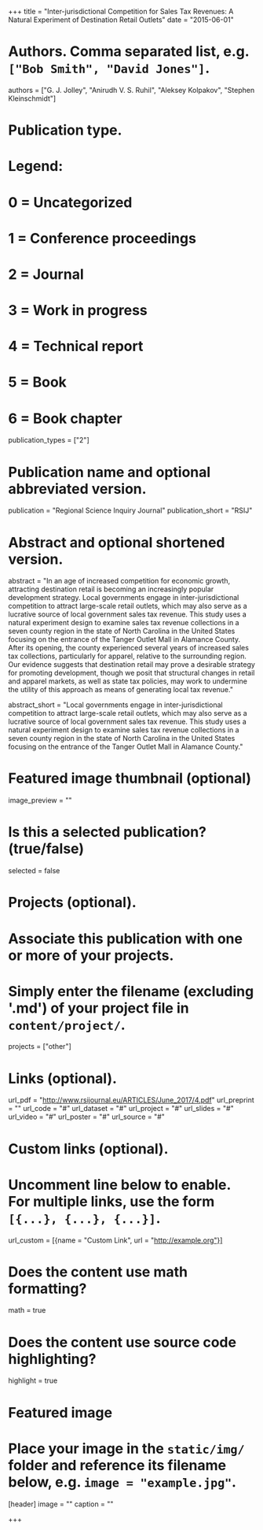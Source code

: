 +++
title = "Inter-jurisdictional Competition for Sales Tax Revenues: A Natural Experiment of Destination Retail Outlets"
date = "2015-06-01"

# Authors. Comma separated list, e.g. `["Bob Smith", "David Jones"]`.
authors = ["G. J. Jolley", "Anirudh V. S. Ruhil", "Aleksey Kolpakov", "Stephen Kleinschmidt"]

# Publication type.
# Legend:
# 0 = Uncategorized
# 1 = Conference proceedings
# 2 = Journal
# 3 = Work in progress
# 4 = Technical report
# 5 = Book
# 6 = Book chapter
publication_types = ["2"]

# Publication name and optional abbreviated version.
publication = "Regional Science Inquiry Journal"
publication_short = "RSIJ"

# Abstract and optional shortened version.
abstract = "In an age of increased competition for economic growth, attracting destination retail is becoming an increasingly popular development strategy. Local governments engage in inter-jurisdictional competition to attract large-scale retail outlets, which may also serve as a lucrative source of local government sales tax revenue. This study uses a natural experiment design to examine sales tax revenue collections in a seven county region in the state of North Carolina in the United States focusing on the entrance of the Tanger Outlet Mall in Alamance County. After its opening, the county experienced several years of increased sales tax collections, particularly for apparel, relative to the surrounding region. Our evidence suggests that destination retail may prove a desirable strategy for promoting development, though we posit that structural changes in retail and apparel markets, as well as state tax policies, may work to undermine the utility of this approach as means of generating local tax revenue."

abstract_short = "Local governments engage in inter-jurisdictional competition to attract large-scale retail outlets, which may also serve as a lucrative source of local government sales tax revenue. This study uses a natural experiment design to examine sales tax revenue collections in a seven county region in the state of North Carolina in the United States focusing on the entrance of the Tanger Outlet Mall in Alamance County."

# Featured image thumbnail (optional)
image_preview = ""

# Is this a selected publication? (true/false)
selected = false

# Projects (optional).
#   Associate this publication with one or more of your projects.
#   Simply enter the filename (excluding '.md') of your project file in `content/project/`.
projects = ["other"]

# Links (optional).
url_pdf = "http://www.rsijournal.eu/ARTICLES/June_2017/4.pdf"
url_preprint = ""
url_code = "#"
url_dataset = "#"
url_project = "#"
url_slides = "#"
url_video = "#"
url_poster = "#"
url_source = "#"

# Custom links (optional).
#   Uncomment line below to enable. For multiple links, use the form `[{...}, {...}, {...}]`.
url_custom = [{name = "Custom Link", url = "http://example.org"}]

# Does the content use math formatting?
math = true

# Does the content use source code highlighting?
highlight = true

# Featured image
# Place your image in the `static/img/` folder and reference its filename below, e.g. `image = "example.jpg"`.
[header]
image = ""
caption = ""

+++


